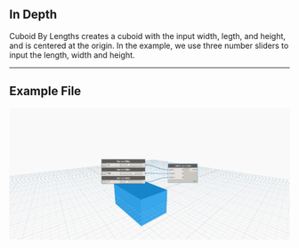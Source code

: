 ## In Depth
Cuboid By Lengths creates a cuboid with the input width, legth, and height, and is centered at the origin. In the example, we use three number sliders to input the length, width and height.
___
## Example File

![ByLengths (width, length, height)](./Autodesk.DesignScript.Geometry.Cuboid.ByLengths(width,%20length,%20height)_img.jpg)

